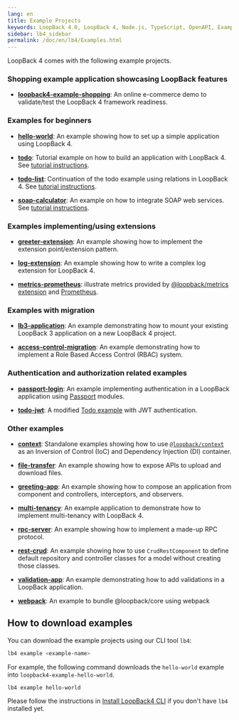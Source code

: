 ```yaml
---
lang: en
title: Example Projects
keywords: LoopBack 4.0, LoopBack 4, Node.js, TypeScript, OpenAPI, Examples
sidebar: lb4_sidebar
permalink: /doc/en/lb4/Examples.html
---
```


LoopBack 4 comes with the following example projects.

### Shopping example application showcasing LoopBack features

- **[loopback4-example-shopping](https://github.com/strongloop/loopback4-example-shopping)**:
  An online e-commerce demo to validate/test the LoopBack 4 framework readiness.

### Examples for beginners

- **[hello-world](https://github.com/strongloop/loopback-next/tree/master/examples/hello-world)**:
  An example showing how to set up a simple application using LoopBack 4.

- **[todo](https://github.com/strongloop/loopback-next/tree/master/examples/todo)**:
  Tutorial example on how to build an application with LoopBack 4. See
  [tutorial instructions](https://loopback.io/doc/en/lb4/todo-tutorial.html).

- **[todo-list](https://github.com/strongloop/loopback-next/tree/master/examples/todo-list)**:
  Continuation of the todo example using relations in LoopBack 4. See
  [tutorial instructions](https://loopback.io/doc/en/lb4/todo-list-tutorial.html).

- **[soap-calculator](https://github.com/strongloop/loopback-next/tree/master/examples/soap-calculator)**:
  An example on how to integrate SOAP web services. See
  [tutorial instructions](https://loopback.io/doc/en/lb4/soap-calculator-tutorial.html).

### Examples implementing/using extensions

- **[greeter-extension](https://github.com/strongloop/loopback-next/tree/master/examples/greeter-extension)**:
  An example showing how to implement the extension point/extension pattern.

- **[log-extension](https://github.com/strongloop/loopback-next/tree/master/examples/log-extension)**:
  An example showing how to write a complex log extension for LoopBack 4.

- **[metrics-prometheus](https://github.com/strongloop/loopback-next/tree/master/examples/metrics-prometheus)**:
  illustrate metrics provided by
  [@loopback/metrics extension](https://github.com/strongloop/loopback-next/blob/master/extensions/metrics)
  and [Prometheus](https://prometheus.io/).

### Examples with migration

- **[lb3-application](https://github.com/strongloop/loopback-next/tree/master/examples/lb3-application)**:
  An example demonstrating how to mount your existing LoopBack 3 application on
  a new LoopBack 4 project.

- **[access-control-migration](https://github.com/strongloop/loopback-next/blob/master/examples/access-control-migration)**:
  An example demonstrating how to implement a Role Based Access Control (RBAC)
  system.

### Authentication and authorization related examples

- **[passport-login](https://github.com/strongloop/loopback-next/tree/master/examples/passport-login)**:
  An example implementing authentication in a LoopBack application using
  [Passport](https://github.com/jaredhanson/passport) modules.

- **[todo-jwt](https://github.com/strongloop/loopback-next/tree/master/examples/todo-jwt)**:
  A modified
  [Todo example](https://github.com/strongloop/loopback-next/tree/master/examples/todo)
  with JWT authentication.

### Other examples

- **[context](https://github.com/strongloop/loopback-next/tree/master/examples/context)**:
  Standalone examples showing how to use
  [`@loopback/context`](https://github.com/strongloop/loopback-next/tree/master/packages/context)
  as an Inversion of Control (IoC) and Dependency Injection (DI) container.

- **[file-transfer](https://github.com/strongloop/loopback-next/tree/master/examples/file-transfer)**:
  An example showing how to expose APIs to upload and download files.

- **[greeting-app](https://github.com/strongloop/loopback-next/tree/master/examples/greeting-app)**:
  An example showing how to compose an application from component and
  controllers, interceptors, and observers.

- **[multi-tenancy](https://github.com/strongloop/loopback-next/tree/master/examples/multi-tenancy)**:
  An example application to demonstrate how to implement multi-tenancy with
  LoopBack 4.

- **[rpc-server](https://github.com/strongloop/loopback-next/tree/master/examples/rpc-server)**:
  An example showing how to implement a made-up RPC protocol.

- **[rest-crud](https://github.com/strongloop/loopback-next/tree/master/examples/rest-crud)**:
  An example showing how to use `CrudRestComponent` to define default repository
  and controller classes for a model without creating those classes.

- **[validation-app](https://github.com/strongloop/loopback-next/tree/master/examples/validation-app)**:
  An example demonstrating how to add validations in a LoopBack application.

- **[webpack](https://github.com/strongloop/loopback-next/tree/master/examples/webpack)**:
  An example to bundle @loopback/core using webpack

## How to download examples

You can download the example projects using our CLI tool `lb4`:

```sh
lb4 example <example-name>
```

For example, the following command downloads the `hello-world` example into
`loopback4-example-hello-world`.

```sh
lb4 example hello-world
```

Please follow the instructions in
[Install LoopBack4 CLI](Getting-started.md#install-loopback-4-cli) if you don't
have `lb4` installed yet.
